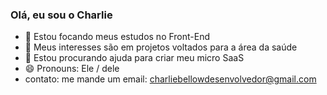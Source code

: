 ### Olá, eu sou o Charlie
- 🌱 Estou focando meus estudos no Front-End
- 👯 Meus interesses são em projetos voltados para a área da saúde
- 🤔 Estou procurando ajuda para criar meu micro SaaS
- 😄 Pronouns: Ele / dele
- contato: me mande um email: charliebellowdesenvolvedor@gmail.com
